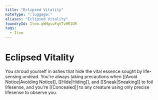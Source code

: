 ```yaml
---
title: "Eclipsed Vitality"
noteType: ":luggage:"
aliases: "Eclipsed Vitality"
foundryId: Item.qWMgsuFqVTvHR1OR
tags:
  - Item
---
```


# Eclipsed Vitality

You shroud yourself in ashes that hide the vital essence sought by life-sensing undead. You're always taking precautions when [[Avoid Notice|Avoiding Notice]], [[Hide|Hiding]], and [[Sneak|Sneaking]] to foil lifesense, and you're [[Concealed]] to any creature using only precise lifesense to observe you.
